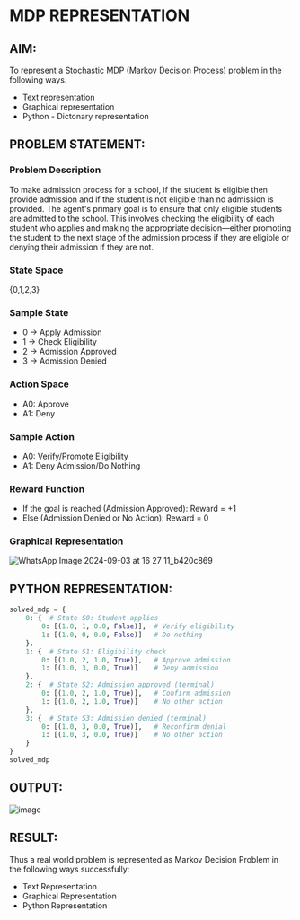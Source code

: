 # MDP REPRESENTATION

## AIM:
To represent a Stochastic MDP (Markov Decision Process) problem in the following ways.

* Text representation
* Graphical representation
* Python - Dictonary representation

## PROBLEM STATEMENT:

### Problem Description
To make admission process for a school, if the student is eligible then provide admission and if the student is not eligible than no admission is provided.
The agent's primary goal is to ensure that only eligible students are admitted to the school. This involves checking the eligibility of each student who applies and making the appropriate decision—either promoting the student to the next stage of the admission process if they are eligible or denying their admission if they are not.


### State Space
{0,1,2,3}
### Sample State
* 0 -> Apply Admission
* 1 -> Check Eligibility
* 2 -> Admission Approved
* 3 -> Admission Denied
 
### Action Space
* A0: Approve
* A1: Deny


### Sample Action
* A0: Verify/Promote Eligibility
* A1: Deny Admission/Do Nothing

### Reward Function
* If the goal is reached (Admission Approved): Reward = +1
* Else (Admission Denied or No Action): Reward = 0

### Graphical Representation

![WhatsApp Image 2024-09-03 at 16 27 11_b420c869](https://github.com/user-attachments/assets/33392266-11e6-4edf-84a8-89ea5b599edd)

## PYTHON REPRESENTATION:
```python
solved_mdp = {
    0: {  # State S0: Student applies
        0: [(1.0, 1, 0.0, False)],  # Verify eligibility 
        1: [(1.0, 0, 0.0, False)]   # Do nothing 
    },
    1: {  # State S1: Eligibility check
        0: [(1.0, 2, 1.0, True)],   # Approve admission 
        1: [(1.0, 3, 0.0, True)]    # Deny admission
    },
    2: {  # State S2: Admission approved (terminal)
        0: [(1.0, 2, 1.0, True)],   # Confirm admission 
        1: [(1.0, 2, 1.0, True)]    # No other action
    },
    3: {  # State S3: Admission denied (terminal)
        0: [(1.0, 3, 0.0, True)],   # Reconfirm denial
        1: [(1.0, 3, 0.0, True)]    # No other action 
    }
}
solved_mdp
```
## OUTPUT:
![image](https://github.com/user-attachments/assets/86c03015-beee-426c-ac37-67bc387b65c9)

## RESULT:
Thus a real world problem is represented as Markov Decision Problem in the following ways
successfully:
- Text Representation
- Graphical Representation
- Python Representation

